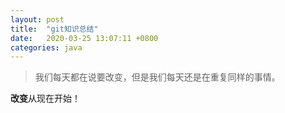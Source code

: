 ```yaml
---
layout: post
title:  "git知识总结"
date:   2020-03-25 13:07:11 +0800
categories: java
---
```



>  我们每天都在说要改变，但是我们每天还是在重复同样的事情。

 

**改变**从现在开始！

 








